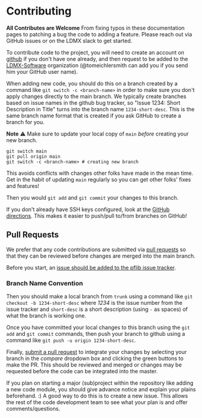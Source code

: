 # Contributing

**All Contributes are Welcome**
From fixing typos in these documentation pages to patching a bug the code to adding a feature.
Please reach out via GitHub issues or on the LDMX slack to get started.

To contribute code to the project, you will need to create an account on [github](https://github.com/) if you don't have one already, and then request to be added to the [LDMX-Software](https://github.com/orgs/LDMX-Software/) organization (@tomeichlersmith can add you if you send him your GitHub user name).

When adding new code, you should do this on a branch created by a command like
`git switch -c <branch-name>` in order to make sure you don't apply changes directly to the main branch.
We typically create branches based on issue names in the github bug tracker,
so "Issue 1234: Short Description in Title" turns into the branch name `1234-short-desc`.
This is the same branch name format that is created if you ask GitHub to create a branch for you.

**Note** :warning: Make sure to update your local copy of `main` _before_ creating your new branch.
```
git switch main
git pull origin main
git switch -c <branch-name> # creating new branch
```
This avoids conflicts with changes other folks have made in the mean time.
Get in the habit of updating `main` regularly so you can get other folks' fixes and features!

Then you would `git add` and `git commit` your changes to this branch.

If you don't already have SSH keys configured, look at the [GitHub directions](https://help.github.com/en/github/authenticating-to-github/generating-a-new-ssh-key-and-adding-it-to-the-ssh-agent). This makes it easier to push/pull to/from branches on GitHub!

## Pull Requests

We prefer that any code contributions are submitted via [pull requests](https://help.github.com/articles/creating-a-pull-request/) so that they can be reviewed before changes are merged into the main branch.

Before you start, an [issue should be added to the pflib issue tracker](https://github.com/LDMX-Software/pflib/issues/new).

### Branch Name Convention
Then you should make a local branch from `trunk` using a command like `git checkout -b 1234-short-desc` where _1234_ is the issue number from the issue tracker and `short-desc` is a short description (using `-` as spaces) of what the branch is working one.

Once you have committed your local changes to this branch using the `git add` and `git commit` commands, then push your branch to github using a command like `git push -u origin 1234-short-desc`.

Finally, [submit a pull request](https://github.com/LDMX-Software/pflib/compare) to integrate your changes by selecting your branch in the _compare_ dropdown box and clicking the green buttons to make the PR.  This should be reviewed and merged or changes may be requested before the code can be integrated into the master.

If you plan on starting a major (sub)project within the repository like adding a new code module, you should give advance notice and explain your plains beforehand. :) A good way to do this is to create a new issue. This allows the rest of the code development team to see what your plan is and offer comments/questions.
